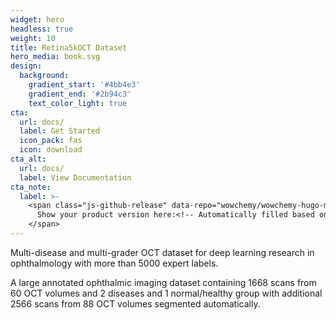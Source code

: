 ```yaml
---
widget: hero
headless: true
weight: 10
title: Retina5kOCT Dataset
hero_media: book.svg
design:
  background:
    gradient_start: '#4bb4e3'
    gradient_end: '#2b94c3'
    text_color_light: true
cta:
  url: docs/
  label: Get Started
  icon_pack: fas
  icon: download
cta_alt:
  url: docs/
  label: View Documentation
cta_note:
  label: >-
    <span class="js-github-release" data-repo="wowchemy/wowchemy-hugo-modules">
      Show your product version here:<!-- Automatically filled based on data-repo value -->
    </span>
---
```


Multi-disease and multi-grader OCT dataset for deep learning research in ophthalmology with more than 5000 expert labels.

A large annotated ophthalmic imaging dataset containing 1668 scans from 60 OCT volumes and 2 diseases and 1 normal/healthy group with additional
2566 scans from 88 OCT volumes segmented automatically.
